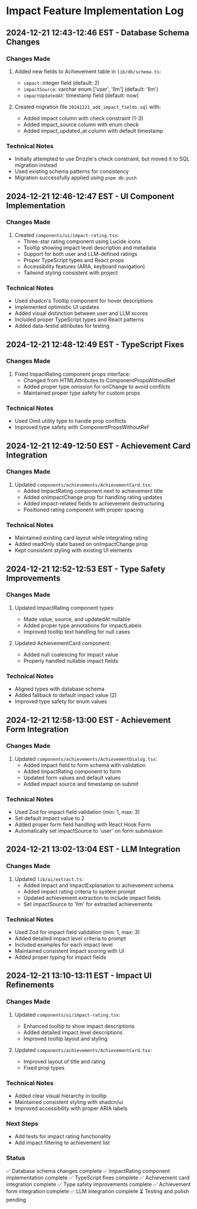 # Impact Feature Implementation Log

## 2024-12-21 12:43-12:46 EST - Database Schema Changes

### Changes Made
1. Added new fields to Achievement table in `lib/db/schema.ts`:
   - `impact`: integer field (default: 2)
   - `impactSource`: varchar enum ['user', 'llm'] (default: 'llm')
   - `impactUpdatedAt`: timestamp field (default: now)

2. Created migration file `20241221_add_impact_fields.sql` with:
   - Added impact column with check constraint (1-3)
   - Added impact_source column with enum check
   - Added impact_updated_at column with default timestamp

### Technical Notes
- Initially attempted to use Drizzle's check constraint, but moved it to SQL migration instead
- Used existing schema patterns for consistency
- Migration successfully applied using `pnpm db:push`

## 2024-12-21 12:46-12:47 EST - UI Component Implementation

### Changes Made
1. Created `components/ui/impact-rating.tsx`:
   - Three-star rating component using Lucide icons
   - Tooltip showing impact level description and metadata
   - Support for both user and LLM-defined ratings
   - Proper TypeScript types and React props
   - Accessibility features (ARIA, keyboard navigation)
   - Tailwind styling consistent with project

### Technical Notes
- Used shadcn's Tooltip component for hover descriptions
- Implemented optimistic UI updates
- Added visual distinction between user and LLM scores
- Included proper TypeScript types and React patterns
- Added data-testid attributes for testing

## 2024-12-21 12:48-12:49 EST - TypeScript Fixes

### Changes Made
1. Fixed ImpactRating component props interface:
   - Changed from HTMLAttributes to ComponentPropsWithoutRef
   - Added proper type omission for onChange to avoid conflicts
   - Maintained proper type safety for custom props

### Technical Notes
- Used Omit utility type to handle prop conflicts
- Improved type safety with ComponentPropsWithoutRef

## 2024-12-21 12:49-12:50 EST - Achievement Card Integration

### Changes Made
1. Updated `components/achievements/AchievementCard.tsx`:
   - Added ImpactRating component next to achievement title
   - Added onImpactChange prop for handling rating updates
   - Added impact-related fields to achievement destructuring
   - Positioned rating component with proper spacing

### Technical Notes
- Maintained existing card layout while integrating rating
- Added readOnly state based on onImpactChange prop
- Kept consistent styling with existing UI elements

## 2024-12-21 12:52-12:53 EST - Type Safety Improvements

### Changes Made
1. Updated ImpactRating component types:
   - Made value, source, and updatedAt nullable
   - Added proper type annotations for impactLabels
   - Improved tooltip text handling for null cases

2. Updated AchievementCard component:
   - Added null coalescing for impact value
   - Properly handled nullable impact fields

### Technical Notes
- Aligned types with database schema
- Added fallback to default impact value (2)
- Improved type safety for enum values

## 2024-12-21 12:58-13:00 EST - Achievement Form Integration

### Changes Made
1. Updated `components/achievements/AchievementDialog.tsx`:
   - Added impact field to form schema with validation
   - Added ImpactRating component to form
   - Updated form values and default values
   - Added impact source and timestamp on submit

### Technical Notes
- Used Zod for impact field validation (min: 1, max: 3)
- Set default impact value to 2
- Added proper form field handling with React Hook Form
- Automatically set impactSource to 'user' on form submission

## 2024-12-21 13:02-13:04 EST - LLM Integration

### Changes Made
1. Updated `lib/ai/extract.ts`:
   - Added impact and impactExplanation to achievement schema
   - Added impact rating criteria to system prompt
   - Updated achievement extraction to include impact fields
   - Set impactSource to 'llm' for extracted achievements

### Technical Notes
- Used Zod for impact field validation (min: 1, max: 3)
- Added detailed impact level criteria to prompt
- Included examples for each impact level
- Maintained consistent impact scoring with UI
- Added proper typing for impact fields

## 2024-12-21 13:10-13:11 EST - Impact UI Refinements

### Changes Made
1. Updated `components/ui/impact-rating.tsx`:
   - Enhanced tooltip to show impact descriptions
   - Added detailed impact level descriptions
   - Improved tooltip layout and styling

2. Updated `components/achievements/AchievementCard.tsx`:
   - Improved layout of title and rating
   - Fixed prop types

### Technical Notes
- Added clear visual hierarchy in tooltip
- Maintained consistent styling with shadcn/ui
- Improved accessibility with proper ARIA labels

### Next Steps
- Add tests for impact rating functionality
- Add impact filtering to achievement list

### Status
✅ Database schema changes complete
✅ ImpactRating component implementation complete
✅ TypeScript fixes complete
✅ Achievement card integration complete
✅ Type safety improvements complete
✅ Achievement form integration complete
✅ LLM integration complete
⏳ Testing and polish pending
